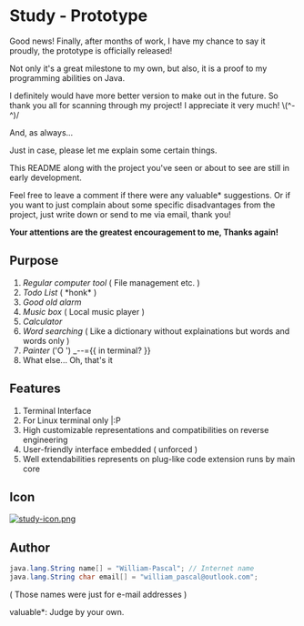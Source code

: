 # Study - Prototype

Good news! Finally, after months of work, I have my chance to say it proudly, the prototype is officially released!

Not only it's a great milestone to my own, but also, it is a proof to my programming abilities on Java.

I definitely would have more better version to make out in the future. So thank you all for scanning through my project! I appreciate it very much! \\(\^-\^)\/

And, as always...

Just in case, please let me explain some certain things.

This README along with the project you've seen or about to see are still in early development.

Feel free to leave a comment if there were any valuable\* suggestions. Or if you want to just complain about some specific disadvantages from the project, just write down or send to me via email, thank you!

**Your attentions are the greatest encouragement to me, Thanks again!**

## Purpose
1. *Regular computer tool* ( File management etc. )
2. *Todo List* ( \*honk\* )
3. *Good old alarm*
4. *Music box* ( Local music player )
5. *Calculator*
6. *Word searching* ( Like a dictionary without explainations but words and words only )
7. *Painter* \(\'O \'\) _--={{ in terminal? }}
8. What else... Oh, that's it

## Features
1. Terminal Interface
2. For Linux terminal only |:P
3. High customizable representations and compatibilities on reverse engineering
4. User-friendly interface embedded ( unforced )
5. Well extendabilities represents on plug-like code extension runs by main core

## Icon

[![study-icon.png](https://i.postimg.cc/D01pk9Vg/study-icon.png)](https://postimg.cc/vxHt5SZg)

## Author
```Java
java.lang.String name[] = "William-Pascal"; // Internet name
java.lang.String char email[] = "william_pascal@outlook.com";
```
( Those names were just for e-mail addresses )

valuable*: Judge by your own.

